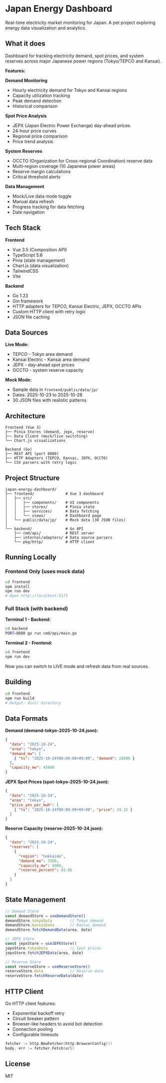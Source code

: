 # Japan Energy Dashboard

Real-time electricity market monitoring for Japan. A pet project exploring energy data visualization and analytics.

## What it does

Dashboard for tracking electricity demand, spot prices, and system reserves across major Japanese power regions (Tokyo/TEPCO and Kansai).

**Features:**

**Demand Monitoring**
- Hourly electricity demand for Tokyo and Kansai regions
- Capacity utilization tracking
- Peak demand detection
- Historical comparison

**Spot Price Analysis**
- JEPX (Japan Electric Power Exchange) day-ahead prices
- 24-hour price curves
- Regional price comparison
- Price trend analysis

**System Reserves**
- OCCTO (Organization for Cross-regional Coordination) reserve data
- Multi-region coverage (10 Japanese power areas)
- Reserve margin calculations
- Critical threshold alerts

**Data Management**
- Mock/Live data mode toggle
- Manual data refresh
- Progress tracking for data fetching
- Date navigation

## Tech Stack

**Frontend**
- Vue 3.5 (Composition API)
- TypeScript 5.6
- Pinia (state management)
- Chart.js (data visualization)
- TailwindCSS
- Vite

**Backend**
- Go 1.23
- Gin framework
- HTTP adapters for TEPCO, Kansai Electric, JEPX, OCCTO APIs
- Custom HTTP client with retry logic
- JSON file caching

## Data Sources

**Live Mode:**
- TEPCO - Tokyo area demand
- Kansai Electric - Kansai area demand
- JEPX - day-ahead spot prices
- OCCTO - system reserve capacity

**Mock Mode:**
- Sample data in `frontend/public/data/jp/`
- Dates: 2025-10-23 to 2025-10-28
- 30 JSON files with realistic patterns

## Architecture

```
Frontend (Vue 3)
├── Pinia Stores (demand, jepx, reserve)
├── Data Client (mock/live switching)
└── Chart.js visualizations

Backend (Go)
├── REST API (port 8080)
├── HTTP Adapters (TEPCO, Kansai, JEPX, OCCTO)
└── CSV parsers with retry logic
```

## Project Structure

```
japan-energy-dashboard/
├── frontend/              # Vue 3 dashboard
│   ├── src/
│   │   ├── components/    # UI components
│   │   ├── stores/        # Pinia state
│   │   ├── services/      # Data fetching
│   │   └── views/         # Dashboard page
│   └── public/data/jp/    # Mock data (30 JSON files)
│
└── backend/               # Go API
    ├── cmd/api/           # REST server
    ├── internal/adapters/ # Data source parsers
    └── pkg/http/          # HTTP client
```

## Running Locally

### Frontend Only (uses mock data)

```bash
cd frontend
npm install
npm run dev
# Open http://localhost:5173
```

### Full Stack (with backend)

**Terminal 1 - Backend:**
```bash
cd backend
PORT=8080 go run cmd/api/main.go
```

**Terminal 2 - Frontend:**
```bash
cd frontend
npm run dev
```

Now you can switch to LIVE mode and refresh data from real sources.

## Building

```bash
cd frontend
npm run build
# Output: dist/ directory
```

## Data Formats

**Demand (demand-tokyo-2025-10-24.json):**
```json
{
  "date": "2025-10-24",
  "area": "tokyo",
  "demand_mw": [
    { "ts": "2025-10-24T00:00:00+09:00", "demand": 28500 }
  ],
  "capacity_mw": 45000
}
```

**JEPX Spot Prices (spot-tokyo-2025-10-24.json):**
```json
{
  "date": "2025-10-24",
  "area": "tokyo",
  "price_yen_per_kwh": [
    { "ts": "2025-10-24T00:00:00+09:00", "price": 24.32 }
  ]
}
```

**Reserve Capacity (reserve-2025-10-24.json):**
```json
{
  "date": "2025-10-24",
  "reserves": [
    {
      "region": "hokkaido",
      "demand_mw": 3500,
      "capacity_mw": 5000,
      "reserve_percent": 42.86
    }
  ]
}
```

## State Management

```typescript
// Demand Store
const demandStore = useDemandStore()
demandStore.tokyoData        // Tokyo demand
demandStore.kansaiData       // Kansai demand
demandStore.fetchDemandData(area, date)

// JEPX Store
const jepxStore = useJEPXStore()
jepxStore.tokyoData          // Spot prices
jepxStore.fetchJEPXData(area, date)

// Reserve Store
const reserveStore = useReserveStore()
reserveStore.data            // Reserve data
reserveStore.fetchReserveData(date)
```

## HTTP Client

Go HTTP client features:
- Exponential backoff retry
- Circuit breaker pattern
- Browser-like headers to avoid bot detection
- Connection pooling
- Configurable timeouts

```go
fetcher := http.NewFetcher(http.BrowserConfig())
body, err := fetcher.Fetch(url)
```

## License

MIT
